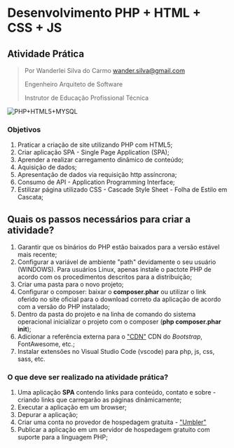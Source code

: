 # Desenvolvimento PHP + HTML + CSS + JS
## Atividade Prática

> Por Wanderlei Silva do Carmo <wander.silva@gmail.com>
>
> Engenheiro Arquiteto de Software
>
> Instrutor de Educação Profissional Técnica
>

![PHP+HTML5+MYSQL](https://www.yoan-jouve.com/wp-content/uploads/2020/12/520-5206022_php-mysql-logo-png-transparent-png-768x589.png "Logo PHP")
### Objetivos
1. Praticar a criação de site utilizando PHP com HTML5;
2. Criar aplicação SPA - Single Page Application (SPA);
3. Aprender a realizar carregamento dinâmico de conteúdo;
4. Aquisição de dados;
5. Apresentação de dados via requisição http assíncrona;
6. Consumo de API - Application Programming Interface;
7. Estilizar página utilizado CSS - Cascade Style Sheet - Folha de Estilo em Cascata;

## Quais os passos necessários para criar a atividade?
1. Garantir que os binários do PHP estão baixados para a versão estável mais recente;
2. Configurar a variável de ambiente "path" devidamente  o seu usuário (WINDOWS). Para usuários Linux, apenas instale o pactote PHP de acordo com os procedimentos descritos para a distribuição;
3. Criar uma pasta para o novo projeto;
4. Configurar o composer: baixar o **composer.phar** ou utilizar o link oferido no site oficial para o download correto da aplicação de acordo com a versão do PHP instalado;
5. Dentro da pasta do projeto e na linha de comando do sistema operacional inicializar o projeto com o composer (**php composer.phar init**); 
6. Adicionar a referência externa para o ["CDN"](https://www.bootstrapcdn.com/ "Link para CDN bootstrap e font-awesome") CDN do _Bootstrap_, FontAwesome, etc.;
7. Instalar extensões no Visual Studio Code (vscode) para php, js, css, sass, etc.

### O que deve ser realizado na atividade prática?
1. Uma aplicação **SPA** contendo links para conteúdo, contato e sobre - criando links que carregarão as páginas dinâmicamente;
2. Executar a aplicação em um browser;
3. Depurar a aplicação;
4. Criar uma conta no provedor de hospedagem gratuita - ["Umbler"](https://www.umbler.com/br "Umbler")
5. Publicar a aplicação em um servidor de hospedagem gratuito com suporte para a linguagem PHP;
